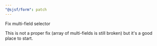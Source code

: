 ```yaml
---
"@sjsf/form": patch
---
```


Fix multi-field selector

This is not a proper fix (array of multi-fields is still broken) but it's a good place to start.
